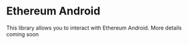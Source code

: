 # Ethereum Android

This library allows you to interact with Ethereum Android.
More details coming soon
